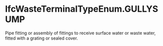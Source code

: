 IfcWasteTerminalTypeEnum.GULLYSUMP
==================================
Pipe fitting or assembly of fittings to receive surface water or waste water,
fitted with a grating or sealed cover.


